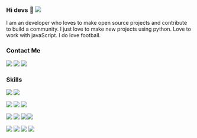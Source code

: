 ### Hi devs 👋    ![](https://komarev.com/ghpvc/?username=kaium8338&color=blueviolet)


I am an developer who loves to make open source projects and contribute to build a community. I just love to make new projects using python. Love to work with javaScript. 
I do love football.

### Contact Me

[<img src="https://img.shields.io/badge/linkedin-%230077B5.svg?&style=for-the-badge&logo=linkedin&logoColor=white" />](https://www.linkedin.com/in/kaium-ahmed-29bb27186/) [<img src = "https://img.shields.io/badge/instagram-%23E4405F.svg?&style=for-the-badge&logo=instagram&logoColor=white">](https://www.instagram.com/?hl=en) [<img src = "https://img.shields.io/badge/facebook-%231877F2.svg?&style=for-the-badge&logo=facebook&logoColor=white">](https://www.facebook.com/kaiumahmed7133)

### Skills

<img src="https://img.shields.io/badge/django%20-%23092E20.svg?&style=for-the-badge&logo=django&logoColor=white" /> <img src="https://img.shields.io/badge/shell_script%20-%23121011.svg?&style=for-the-badge&logo=gnu-bash&logoColor=white" />

<img src="https://img.shields.io/badge/mysql-%2300f.svg?&style=for-the-badge&logo=mysql&logoColor=white" /> <img src="https://img.shields.io/badge/postgres-%23316192.svg?&style=for-the-badge&logo=postgresql&logoColor=white" /> <img src="https://img.shields.io/badge/sqlite-%2307405e.svg?&style=for-the-badge&logo=sqlite&logoColor=white" />

<img src="https://img.shields.io/badge/python%20-%2314354C.svg?&style=for-the-badge&logo=python&logoColor=white" /> <img src="https://img.shields.io/badge/javascript-%23F7DF1E.svg?&style=flat-square&logo=javascript&logoColor=black&labelColor=black" /> <img src="https://img.shields.io/badge/c%20-%2300599C.svg?&style=for-the-badge&logo=c&logoColor=white" /><img src="https://img.shields.io/badge/java-%23ED8B00.svg?&style=for-the-badge&logo=java&logoColor=white" />

<img src="https://img.shields.io/badge/html5%20-%23E34F26.svg?&style=for-the-badge&logo=html5&logoColor=white" /> <img src="https://img.shields.io/badge/css3%20-%231572B6.svg?&style=for-the-badge&logo=css3&logoColor=white" /> <img src="https://img.shields.io/badge/bootstrap%20-%23563D7C.svg?&style=for-the-badge&logo=bootstrap&logoColor=white" /> <img src="https://img.shields.io/badge/jquery%20-%230769AD.svg?&style=for-the-badge&logo=jquery&logoColor=white" />
